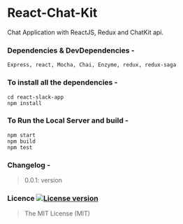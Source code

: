 # React-Chat-Kit
Chat Application with ReactJS, Redux and ChatKit api.

### Dependencies & DevDependencies -
```
Express, react, Mocha, Chai, Enzyme, redux, redux-saga
```

### To install all the dependencies -
```
cd react-slack-app
npm install
```

### To Run the Local Server and build -
```
npm start
npm build
npm test
```

### Changelog -
> 0.0.1: version

### Licence [![License version](http://img.shields.io/badge/License-MIT-red.svg)]()
> The MIT License (MIT)

